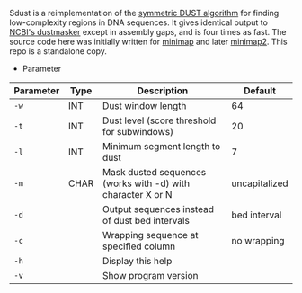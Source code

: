 Sdust is a reimplementation of the [symmetric DUST algorithm][paper] for
finding low-complexity regions in DNA sequences. It gives identical output to
[NCBI's dustmasker][dm] except in assembly gaps, and is four times as fast. The
source code here was initially written for [minimap][mm] and later
[minimap2][mm2]. This repo is a standalone copy.

[paper]: http://www.ncbi.nlm.nih.gov/pubmed/16796549
[dm]: http://www.ncbi.nlm.nih.gov/IEB/ToolBox/CPP_DOC/lxr/source/src/app/dustmasker/
[mm]: https://github.com/lh3/minimap
[mm2]: https://github.com/lh3/minimap2

* Parameter

Parameter | Type | Description | Default
-----|------|--------------------|---
  `-w` | INT  | Dust window length | 64
  `-t` | INT  | Dust level (score threshold for subwindows) | 20
  `-l` | INT  | Minimum segment length to dust | 7
  `-m` | CHAR | Mask dusted sequences (works with -d) with character X or N | uncapitalized
  `-d` |      | Output sequences instead of dust bed intervals | bed interval
  `-c` |      | Wrapping sequence at specified column | no wrapping
  `-h` |      | Display this help | &nbsp;
  `-v` |      |  Show program version | &nbsp;
